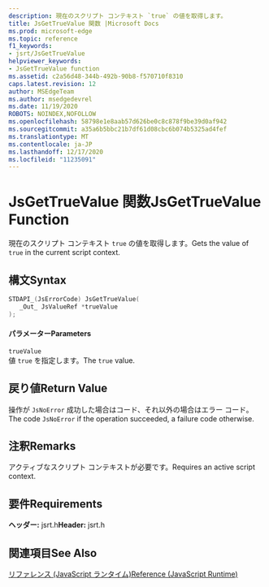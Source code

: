 ```yaml
---
description: 現在のスクリプト コンテキスト `true` の値を取得します。
title: JsGetTrueValue 関数 |Microsoft Docs
ms.prod: microsoft-edge
ms.topic: reference
f1_keywords:
- jsrt/JsGetTrueValue
helpviewer_keywords:
- JsGetTrueValue function
ms.assetid: c2a56d48-344b-492b-90b8-f570710f8310
caps.latest.revision: 12
author: MSEdgeTeam
ms.author: msedgedevrel
ms.date: 11/19/2020
ROBOTS: NOINDEX,NOFOLLOW
ms.openlocfilehash: 58798e1e8aab57d626be0c8c878f9be39d0af942
ms.sourcegitcommit: a35a6b5bbc21b7df61d08cbc6b074b5325ad4fef
ms.translationtype: MT
ms.contentlocale: ja-JP
ms.lasthandoff: 12/17/2020
ms.locfileid: "11235091"
---
```

# <span data-ttu-id="10180-103">JsGetTrueValue 関数</span><span class="sxs-lookup"><span data-stu-id="10180-103">JsGetTrueValue Function</span></span>

<span data-ttu-id="10180-104">現在のスクリプト コンテキスト `true` の値を取得します。</span><span class="sxs-lookup"><span data-stu-id="10180-104">Gets the value of `true` in the current script context.</span></span>  
  
## <span data-ttu-id="10180-105">構文</span><span class="sxs-lookup"><span data-stu-id="10180-105">Syntax</span></span>  
  
```cpp  
STDAPI_(JsErrorCode) JsGetTrueValue(  
   _Out_ JsValueRef *trueValue  
);  
```  
  
#### <span data-ttu-id="10180-106">パラメーター</span><span class="sxs-lookup"><span data-stu-id="10180-106">Parameters</span></span>  
 `trueValue`  
 <span data-ttu-id="10180-107">値 `true` を指定します。</span><span class="sxs-lookup"><span data-stu-id="10180-107">The `true` value.</span></span>  
  
## <span data-ttu-id="10180-108">戻り値</span><span class="sxs-lookup"><span data-stu-id="10180-108">Return Value</span></span>  
 <span data-ttu-id="10180-109">操作が `JsNoError` 成功した場合はコード、それ以外の場合はエラー コード。</span><span class="sxs-lookup"><span data-stu-id="10180-109">The code `JsNoError` if the operation succeeded, a failure code otherwise.</span></span>  
  
## <span data-ttu-id="10180-110">注釈</span><span class="sxs-lookup"><span data-stu-id="10180-110">Remarks</span></span>  
 <span data-ttu-id="10180-111">アクティブなスクリプト コンテキストが必要です。</span><span class="sxs-lookup"><span data-stu-id="10180-111">Requires an active script context.</span></span>  
  
## <span data-ttu-id="10180-112">要件</span><span class="sxs-lookup"><span data-stu-id="10180-112">Requirements</span></span>  
 <span data-ttu-id="10180-113">**ヘッダー:** jsrt.h</span><span class="sxs-lookup"><span data-stu-id="10180-113">**Header:** jsrt.h</span></span>  
  
## <span data-ttu-id="10180-114">関連項目</span><span class="sxs-lookup"><span data-stu-id="10180-114">See Also</span></span>  
 [<span data-ttu-id="10180-115">リファレンス (JavaScript ランタイム)</span><span class="sxs-lookup"><span data-stu-id="10180-115">Reference (JavaScript Runtime)</span></span>](../chakra-hosting/reference-javascript-runtime.md)
